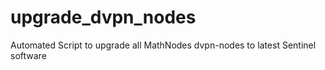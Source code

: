 # upgrade_dvpn_nodes
Automated Script to upgrade all MathNodes dvpn-nodes to latest Sentinel software

